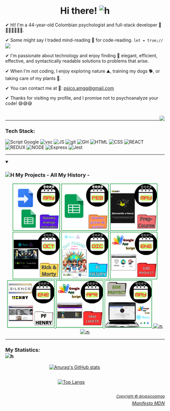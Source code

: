 <body>
<div class="container">
<h1 align="center">Hi there! <img src="https://media2.giphy.com/media/66rL8PmB42HOn3tgZe/200w.webp" title="hand" alt="h" width= "45px" />
 </h1>
	<p>✔ Hi! I'm a 44-year-old Colombian psychologist and full-stack developer 🚀👨🏻‍💼👨🏻‍💻.</p>
	<p>✔ Some might say I traded mind-reading 🧠 for code-reading. <code>let = true;// </code><img align ='center' src='https://media2.giphy.com/media/UQDSBzfyiBKvgFcSTw/giphy.gif?cid=ecf05e47p3cd513axbek3f56ti3jzizq8hincw20jauyyfyw&rid=giphy.gif' width = '25px'></p>
	<p>✔ I'm passionate about technology and enjoy finding 🔎 elegant, efficient, effective, and syntactically readable solutions to problems that arise.</p>
	<p>✔ When I'm not coding, I enjoy exploring nature ⛰️, training my dogs 🐕, or taking care of my plants 🌿.</p>
	<p>✔ You can contact me at 📩: <b></b><a href="mailto:psico.amgg@gmail.com">psico.amgg@gmail.com </a> </b> </p> 
	<p>✔ Thanks for visiting my profile, and I promise not to psychoanalyze your code! 😅😅😅 </p>

<div class="badge" align="center"> 
<br>
<img src="https://visitor-badge.laobi.icu/badge?page_id=VettoXGue.VettoXGue" align="right" />
	</div>
	
<div align="rigth">
	<hr>
	<h3> Tech Stack: </h3>  
	<img src="https://media0.giphy.com/media/L6q4eOnt6IX9M4YouF/200w.gif" title="Google App" alt="Script Google " width="35" height="35"/>
	<img src="https://media2.giphy.com/media/IdyAQJVN2kVPNUrojM/giphy.gif" title="VSC" alt="vsc" width="35" height="35"/> 
	<img src="https://media2.giphy.com/media/ln7z2eWriiQAllfVcn/giphy.gif?cid=ecf05e47tsy1kkt0281fcaupe4mkfcm6c9ea74cb28c377rp&ep=v1_stickers_search&rid=giphy.gif&ct=s" title="JavaScript" alt="JS" width="38" height="35"> 
	<img src="https://media3.giphy.com/media/kH1DBkPNyZPOk0BxrM/giphy.gif" title="Git" alt="git" width="80" height="35"/>
	<img src="https://media3.giphy.com/media/CwTvSiWflgCGKgz5eb/giphy.gif?cid=ecf05e47fvuwyerxj6xjqfb2wmji827o6m2601hnyqe2focx&ep=v1_stickers_search&rid=giphy.gif&ct=s" title="GitHub" alt="GH" width="40" height="40"/>
	<img src="https://media2.giphy.com/media/XAxylRMCdpbEWUAvr8/giphy.gif?cid=ecf05e477v9zvankbflve5lslcrm9uxx74i7wbi4zrkqjwb1&ep=v1_stickers_search&rid=giphy.gif&ct=s" title="HTML5" alt="HTML" width="50" height="40"/> 
	<img src="https://media3.giphy.com/media/fsEaZldNC8A1PJ3mwp/giphy.gif?cid=ecf05e47fipr08cer773y9sgsbz52aopqt3hav6t5scej4ey&ep=v1_stickers_search&rid=giphy.gif&ct=s" title="CSS" alt="CSS" width="50" height="40"/>
	<img src="https://media0.giphy.com/media/eNAsjO55tPbgaor7ma/giphy.gif?cid=ecf05e47c551mj9h03iovjnboh9udxjst24uje2i01aumub0&ep=v1_stickers_search&rid=giphy.gif&ct=s" title="REACT" alt="REACT" width="40" height="35"/> 
	<img src="https://media0.giphy.com/media/h9pH7mwQOS1l4uiSMK/giphy.gif?cid=ecf05e47071351d0a4077b0b2197f836c0a0416db37c1834&ep=v1_user_favorites&rid=giphy.gif&ct=s" title="REDUX" alt="REDUX" width="40" height="35"/> 
 <img src="https://media3.giphy.com/media/6kDFsqVkDWx8KprPrN/giphy.gif" title="NODE" alt="NODE" width="40" height="40"/>
	 <img src="https://media3.giphy.com/media/9fxILAyUHhPumpZXwR/giphy.gif?cid=ecf05e47f4745c0a16f8767b2818493d93eb520a3279a41f&ep=v1_user_favorites&rid=giphy.gif&ct=s" title="Express" alt="Express" width="40" height="40"/>
	 <img src="https://media3.giphy.com/media/zlcU40PYOVIiNThp3r/giphy.gif" title="Jest" alt="Jest" width="40" height="40"/>
	</div> 
 
 <hr>

<details open> 
  <summary><h3><img src="https://raw.githubusercontent.com/TheDudeThatCode/TheDudeThatCode/master/Assets/Developer.gif" title="man programing" alt="H", width="45"/> My Projects - All My History - </h3></summary> 

  <div align="center">
	   <a href="">
      <img width="150" src="https://github.com/devpsicoamgg/elementsdevamgg-/blob/main/images/may22.png" alt="Sistema gestor mercados">
    </a>
	   <a href="https://www.youtube.com/watch?v=m4BGu0G0E-o">
      <img width="150" src="https://github.com/devpsicoamgg/elementsdevamgg-/blob/main/images/feb23.png" alt="Sistema gestor de usuaario">
    </a>
    <a href="https://github.com/devpsicoamgg/fe-ct-prepcourse-fs.git">
      <img width="150" src="https://github.com/devpsicoamgg/elementsdevamgg-/blob/main/images/may23.png" alt="Prep">
    </a>
   <a href="https://github.com/pi-rym/PI-devpsicoamgg">
      <img width="150" src="https://github.com/devpsicoamgg/elementsdevamgg-/blob/main/images/oct23.png" alt="Rick And Morty">
    </a>
   <a href="https://github.com/devpsicoamgg/tinyTouristCountriesExplorers">
      <img width="150" src="https://github.com/devpsicoamgg/elementsdevamgg-/blob/main/images/dic23.png" alt="Tiny Tourist Country Explorerers">
    </a>
   <a href="https://sites.google.com/view/gestor-usuarios/indexsgu">
      <img width="150" src="https://github.com/devpsicoamgg/elementsdevamgg-/blob/main/images/ene24.png" alt="Sistema Gestor Usuarios">
    </a>
   <a href="https://silencepage.netlify.app/home">
      <img width="150" src="https://github.com/devpsicoamgg/elementsdevamgg-/blob/main/images/1708967171567.png" alt="Silence">
    </a>
       <a href="https://sites.google.com/d/1jX8Mczba-qH-NnLQV7GrhT-Zqis6i2sS/p/1_SAYGBLX291fZdNchshul8pbKQIURSyj/edit">
      <img width="150" src="https://github.com/devpsicoamgg/elementsdevamgg-/blob/main/images/1717460087546.png" alt="Sistema Gestor Usuarios">
    </a>
       <a href="https://script.google.com/macros/s/AKfycbwb44M5MZaDjIWkC5nnCjeV1Vy9JSL0wJmbrrD4VXGeA4PJYyGQvMBw5xo-lMynSIq4/exec">
      <img width="150" src="https://github.com/devpsicoamgg/elementsdevamgg-/blob/main/images/1717461286994.png" alt="Sistema Gestor de Pctes">
    </a>
       <a href=" ">
      <img width="150" src=" " alt="🔜">
    </a>
       <a href=" ">
      <img width="150" src=" " alt="🔜">
    </a>   
  </div> 
  </details> 
<hr>

<h3> My Statistics: <br> <img src="https://media3.giphy.com/media/WKVayVkGMJkFPQxm1W/giphy.gif?cid=ecf05e47uxns5dqcz4c6yo8sf6vkxwtm6z1i3nm0v19vrgya&ep=v1_stickers_search&rid=giphy.gif&ct=s" title="statistics" alt="h" width="35px" /> </h3>	

<div style="display: flex; flex-wrap: wrap; justify-content: center; align-items: center; margin-bottom: 20px; gap: 20px;">
    <a href="https://github.com/anuraghazra/github-readme-stats" style="display: flex; justify-content: center; width: 100%;">
        <img src="https://github-readme-stats.vercel.app/api?username=devpsicoamgg&count_private=true&show_icons=true&theme=dark" alt="Anurag's GitHub stats" style="width: 45%; height: auto; margin-bottom: 10px;" />
    </a>
    <a href="https://github.com/SrGobi/github-readme-stats" style="display: flex; justify-content: center; width: 100%;">
        <img src="https://github-readme-stats.vercel.app/api/top-langs/?username=devpsicoamgg&layout=compact&theme=dark" alt="Top Langs" style="width: 34%; height: auto; margin-bottom: 10px;" />
    </a>
</div>








<div align="right">
  <em><sup> <a href="https://github.com/devpsicoamgg/devpsicoamgg/blob/main/copyright">Copyright &#169 devpsicoamgg</a> </sup></em>
  <br>
  <em><a href="https://www.mozilla.org/en-US/about/manifesto/">Manifesto MDN</a></em>
</div>



</body>
	


